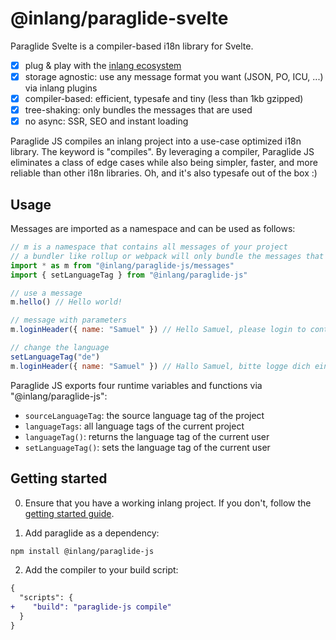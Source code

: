 # @inlang/paraglide-svelte

Paraglide Svelte is a compiler-based i18n library for Svelte. 

- [x] plug & play with the [inlang ecosystem](https://inlang.com/marketplace)
- [x] storage agnostic: use any message format you want (JSON, PO, ICU, ...) via inlang plugins
- [x] compiler-based: efficient, typesafe and tiny (less than 1kb gzipped)
- [x] tree-shaking: only bundles the messages that are used
- [x] no async: SSR, SEO and instant loading

Paraglide JS compiles an inlang project into a use-case optimized i18n library. The keyword is "compiles". By leveraging a compiler, Paraglide JS eliminates a class of edge cases while also being simpler, faster, and more reliable than other i18n libraries. Oh, and it's also typesafe out of the box :) 


## Usage

Messages are imported as a namespace and can be used as follows:

```js
// m is a namespace that contains all messages of your project
// a bundler like rollup or webpack will only bundle the messages that are used
import * as m from "@inlang/paraglide-js/messages"
import { setLanguageTag } from "@inlang/paraglide-js"

// use a message
m.hello() // Hello world!

// message with parameters
m.loginHeader({ name: "Samuel" }) // Hello Samuel, please login to continue.

// change the language
setLanguageTag("de")
m.loginHeader({ name: "Samuel" }) // Hallo Samuel, bitte logge dich ein um fortzufahren.

```

Paraglide JS exports four runtime variables and functions via "@inlang/paraglide-js":

- `sourceLanguageTag`: the source language tag of the project
- `languageTags`: all language tags of the current project
- `languageTag()`: returns the language tag of the current user
- `setLanguageTag()`: sets the language tag of the current user


## Getting started

0. Ensure that you have a working inlang project. If you don't, follow the [getting started guide](https://inlang.com/documentation/getting-started).


1. Add paraglide as a dependency:

```bash
npm install @inlang/paraglide-js
```

2. Add the compiler to your build script:

```diff
{
  "scripts": {
+    "build": "paraglide-js compile"
  }
}
```
